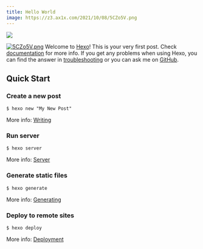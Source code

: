 ```yaml
---
title: Hello World
image: https://z3.ax1x.com/2021/10/08/5CZo5V.png
---
```

<img src="https://z3.ax1x.com/2021/10/08/5CZo5V.png">

[![5CZo5V.png](https://z3.ax1x.com/2021/10/08/5CZo5V.png)](https://imgtu.com/i/5CZo5V)
Welcome to [Hexo](https://hexo.io/)! This is your very first post. Check [documentation](https://hexo.io/docs/) for more info. If you get any problems when using Hexo, you can find the answer in [troubleshooting](https://hexo.io/docs/troubleshooting.html) or you can ask me on [GitHub](https://github.com/hexojs/hexo/issues).

## Quick Start

### Create a new post


	$ hexo new "My New Post"


More info: [Writing](https://hexo.io/docs/writing.html)

### Run server


	$ hexo server


More info: [Server](https://hexo.io/docs/server.html)

### Generate static files


	$ hexo generate


More info: [Generating](https://hexo.io/docs/generating.html)

### Deploy to remote sites


	$ hexo deploy


More info: [Deployment](https://hexo.io/docs/one-command-deployment.html)

